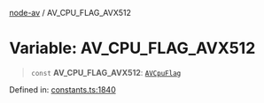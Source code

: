[node-av](../globals.md) / AV\_CPU\_FLAG\_AVX512

# Variable: AV\_CPU\_FLAG\_AVX512

> `const` **AV\_CPU\_FLAG\_AVX512**: [`AVCpuFlag`](../type-aliases/AVCpuFlag.md)

Defined in: [constants.ts:1840](https://github.com/seydx/av/blob/f8631fc881b394300b1479f511d55cf1c370a87f/src/constants/constants.ts#L1840)
